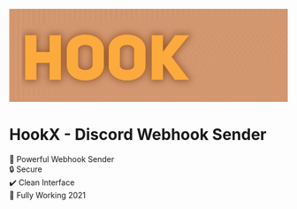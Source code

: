 ![alt text](https://github.com/pii-dev/hookx/blob/main/transparenthookx_2.gif "Logo Title Text 1")
# HookX - Discord Webhook Sender
🔌 Powerful Webhook Sender<br/>
🔒 Secure<br/>
✔️ Clean Interface<br/>
💎 Fully Working 2021<br/>
